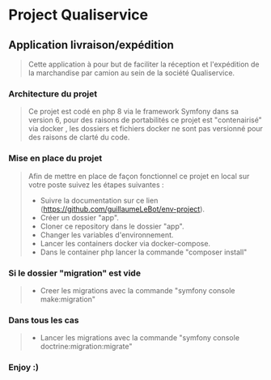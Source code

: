 # Project Qualiservice

## Application livraison/expédition
> Cette application à pour but de faciliter la réception et l'expédition de la marchandise par camion au sein de la société Qualiservice.
### Architecture du projet
> Ce projet est codé en php 8 via le framework Symfony dans sa version 6, pour des raisons de portabilités ce projet est "contenairisé" via docker , les dossiers et fichiers docker ne sont pas versionné pour des raisons de clarté du code.
### Mise en place du projet
>Afin de mettre en place de façon fonctionnel ce projet en local sur votre poste suivez les étapes suivantes :
>- Suivre la documentation sur ce lien (https://github.com/guillaumeLeBot/env-project).
>- Créer un dossier "app".
>- Cloner ce repository dans le dossier "app".
>- Changer les variables d'environnement.
>- Lancer les containers docker via docker-compose.
>- Dans le container php lancer la commande "composer install"
### Si le dossier "migration" est vide
>- Creer les migrations avec la commande "symfony console make:migration"
### Dans tous les cas
>- Lancer les migrations avec la commande "symfony console doctrine:migration:migrate"
### Enjoy :)
